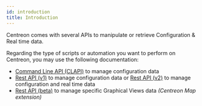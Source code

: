 ```yaml
---
id: introduction
title: Introduction
---
```


Centreon comes with several APIs to manipulate or retrieve Configuration & Real time data.

Regarding the type of scripts or automation you want to perform on Centreon, you may use the following 
documentation:

- [Command Line API (CLAPI)](clapi.html) to manage configuration data
- [Rest API (v1)](rest-api-v1.html) to manage configuration data or [Rest API (v2)](https://docs.centreon.com/api) to manage configuration and real time data
- [Rest API (beta)](graph-views-api.html) to manage specific Graphical Views data *(Centreon Map extension)*
